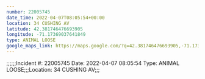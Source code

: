 ```yaml
---
number: 22005745
date_time: 2022-04-07T08:05:54+00:00
location: 34 CUSHING AV
latitude: 42.381746476693905
longitude: -71.17369037641849
type: ANIMAL LOOSE
google_maps_link: https://maps.google.com/?q=42.381746476693905,-71.17369037641849
---
```


;;;;;;Incident #: 22005745   Date: 2022-04-07 08:05:54    Type: ANIMAL LOOSE;;;Location: 34 CUSHING AV;;;
